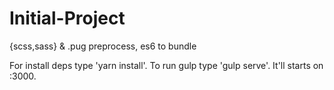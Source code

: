 # Initial-Project
{scss,sass} &amp; .pug preprocess, es6 to bundle

For install deps type 'yarn install'.
To run gulp type 'gulp serve'. It'll starts on :3000.
